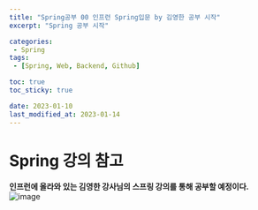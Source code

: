 ```yaml
---
title: "Spring공부 00 인프런 Spring입문 by 김영한 공부 시작"
excerpt: "Spring 공부 시작"

categories:
 - Spring
tags:
 - [Spring, Web, Backend, Github]

toc: true
toc_sticky: true

date: 2023-01-10
last_modified_at: 2023-01-14
---
```


# Spring 강의 참고

__인프런에 올라와 있는 김영한 강사님의 스프링 강의를 통해 공부할 예정이다.__  
![image](https://user-images.githubusercontent.com/50610894/212457895-39704dd6-03c8-4de3-aff4-c9392b76353a.png)  
